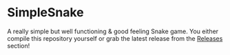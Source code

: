 # SimpleSnake
A really simple but well functioning & good feeling Snake game.
You either compile this repository yourself or grab the latest release from the [Releases](https://github.com/AndrexoHD/SimpleSnake/releases) section!
